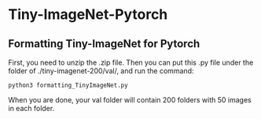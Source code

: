 # Tiny-ImageNet-Pytorch
## Formatting Tiny-ImageNet for Pytorch

First, you need to unzip the .zip file. Then you can put this .py file under the folder of ./tiny-imagenet-200/val/, and run the command: 

`python3 formatting_TinyImageNet.py`

When you are done, your val folder will contain 200 folders with 50 images in each folder.
